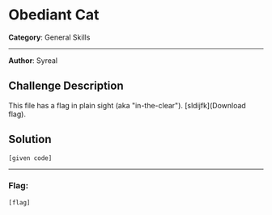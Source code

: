 # Obediant Cat

**Category**: General Skills

----

**Author**: Syreal

## Challenge Description
This file has a flag in plain sight (aka "in-the-clear"). [sldijfk](Download flag).

## Solution

```
[given code]
```

----

### Flag:
```
[flag]
```


